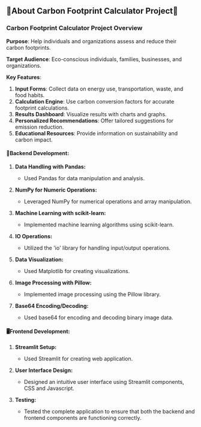 ## 🌳About Carbon Footprint Calculator Project🌳

### Carbon Footprint Calculator Project Overview

**Purpose**: Help individuals and organizations assess and reduce their carbon footprints.

**Target Audience**: Eco-conscious individuals, families, businesses, and organizations.

**Key Features**:
1. **Input Forms**: Collect data on energy use, transportation, waste, and food habits.
2. **Calculation Engine**: Use carbon conversion factors for accurate footprint calculations.
3. **Results Dashboard**: Visualize results with charts and graphs.
4. **Personalized Recommendations**: Offer tailored suggestions for emission reduction.
5. **Educational Resources**: Provide information on sustainability and carbon impact.

#### 🧩Backend Development:
1. **Data Handling with Pandas:**
   - Used Pandas for data manipulation and analysis.

2. **NumPy for Numeric Operations:**
   - Leveraged NumPy for numerical operations and array manipulation.

3. **Machine Learning with scikit-learn:**
   - Implemented machine learning algorithms using scikit-learn. 

4. **IO Operations:**
   - Utilized the 'io' library for handling input/output operations. 

5. **Data Visualization:**
   - Used Matplotlib for creating visualizations.

6. **Image Processing with Pillow:**
   - Implemented image processing using the Pillow library.

7. **Base64 Encoding/Decoding:**
   - Used base64 for encoding and decoding binary image data.

#### 🖥️Frontend Development:

1. **Streamlit Setup:**
   - Used Streamlit for creating web application.

2. **User Interface Design:**
   - Designed an intuitive user interface using Streamlit components, CSS and Javascript.

3. **Testing:**
   - Tested the complete application to ensure that both the backend and frontend components are functioning correctly.
